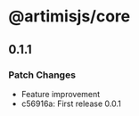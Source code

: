 # @artimisjs/core

## 0.1.1

### Patch Changes

- Feature improvement
- c56916a: First release 0.0.1
